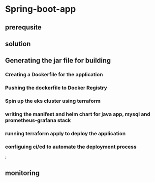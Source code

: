 # Spring-boot-app

## prerequsite 

## solution

## Generating the jar file for building

### Creating a Dockerfile for the application

### Pushing the dockerfile to Docker Registry

### Spin up the eks cluster using terraform 

### writing the manifest and helm chart for java app, mysql and prometheus-grafana stack

### running terraform apply to deploy the application

### configuing ci/cd to automate the deployment process
:
## monitoring 